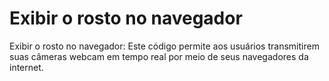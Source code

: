 # Exibir o rosto no navegador
Exibir o rosto no navegador: Este código permite aos usuários transmitirem suas câmeras webcam em tempo real por meio de seus navegadores da internet.
